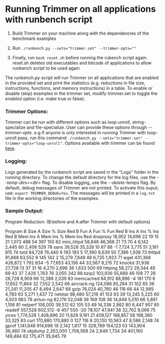 Running Trimmer on all applications with runbench script
=======

1) Build Trimmer on your machine along with the dependencies of the benchmark examples

2) Run `./runbench.py --sets="trimmer.set" --trimmer-opts=""`

3) Finally, run `bash reset.sh` before running the rubench script again. reset.sh deletes old executables and bitcode of applications to allow runbench script to be used again

The runbench.py script will run Trimmer on all applications that are enabled in the provided set and print the statistics (e.g. reductions in file size, instructions, functions, and memory instructions) in a table. To enable or disable (skip) examples in the trimmer set, modify trimmer.set to toggle the _enabled_ option (i.e. make true or false).

### Trimmer Options:
Trimmer can be run with different options such as loop-unroll, string-specialize and file-specialize. User can provide these options through _--trimmer-opts_. e.g if anyone is only interested in running Trimmer with loop-unroll pass, run this command `./runbench.py --sets="trimmer.set" --trimmer-opts="loop-unroll"`. Options available with trimmer can be found [here](https://github.com/ashish-gehani/Trimmer/blob/master/docs/options.md).

### Logging:
Logs generated by the runbench script are saved in the "Logs" folder in the running directory. To change the default directory for the log files, use the _--temp-dirs=\<dir\>_ flag. To disable logging, use the _--delete-temps_ flag. By default, debug messages of Trimmer are not printed. To activate this ouput, use: `export TRIMMER_DEBUG=Yes`. The messages will be printed in a `log.txt` file in the working directories of the examples. 

### Sample Output:
Program Reduction: (B:before and A:after Trimmer with default options)

Program         B Size     A Size   % Size Red    B Fun   A Fun   % Fun Red    B Ins    A Ins   % Ins Red   B Mem Ins   A Mem Ins   % Mem Ins Red
dnsproxy        18,952     14,696           22       19      15          21    1,073      488          54         397         150              62
mini_httpd      58,848     46,368           21       73      70           4    6,142    2,445          60       2,406         529              78
sans            39,528     35,328           10       87      88          -1    7,724    3,775          51       3,161         815              74
totd            84,728     76,440            9      193     183           5   17,390    8,639          50       7,386       1,938              73
thttpd          91,888     83,552            9      145     142           2   15,279    7,849          48       6,725       1,923              71
wget           431,368    426,872            1      792     834          -5   77,653   43,156          44      33,567       9,215              72
knockd          31,936     27,728           13       37      31          16    4,270    2,696          36       1,633         500              69
httping         58,272     29,344           49       69      43          37    7,426    1,763          76       3,055         342              88
bzip2          103,936     55,688           46      108      77          28   26,728    8,909          66      12,589       2,039              83
memcached       84,912     88,896           -4      181     170           6   17,652   11,864          32       7,552       2,542              66
aircrack-ng    124,096     85,264           31      102      65          36   21,241   11,205          47       8,494       2,647              68
gzip            76,024     40,760           46      118      66          44   12,985    4,783          63       5,271       1,437              72
netstat         98,480     57,216           41      153      93          39   13,245    5,225          60       4,503         983              78
airtun-ng       82,176     52,048           36      169     108          36   14,848    5,010          66       5,861       1,106              81
netperf        106,000     39,512           62      105      53          49   14,336    2,862          80       6,447         957              85
readelf        557,528    602,512           -8      457     550         -20   78,107    47,941         38      32,762       8,066              75
yices        1,774,528  1,408,896           20   11,628   9,161          21   409,127  168,857         58     198,360      33,325              83
curl           170,880    170,880           0       127     116           8    20,130   10,563         47       8,586       2,148              74
gprof        1,141,848    914,696           19    2,142   1,817          15   329,789  154,123         53     143,904      36,460              74
objdump      2,263,000  1,708,568           24    2,648   1,734          34   401,160  149,484         62     175,471      35,945              79

